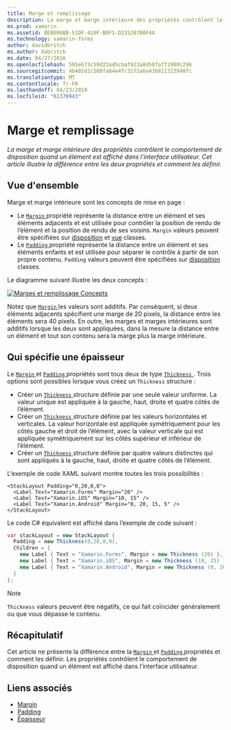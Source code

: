 ```yaml
---
title: Marge et remplissage
description: La marge et marge intérieure des propriétés contrôlent le comportement de disposition quand un élément est affiché dans l’interface utilisateur. Cet article illustre la différence entre les deux propriétés et comment les définir.
ms.prod: xamarin
ms.assetid: BEB096BB-51DF-410F-B0F1-D235287B0F4A
ms.technology: xamarin-forms
author: davidbritch
ms.author: dabritch
ms.date: 04/27/2016
ms.openlocfilehash: 595e673c59d23a45cbaf923a0d58faff2000c296
ms.sourcegitcommit: 4b402d1c508fa84e4fc3171a6e43b811323948fc
ms.translationtype: MT
ms.contentlocale: fr-FR
ms.lasthandoff: 04/23/2019
ms.locfileid: "61370943"
---
```

# <a name="margin-and-padding"></a>Marge et remplissage

_La marge et marge intérieure des propriétés contrôlent le comportement de disposition quand un élément est affiché dans l’interface utilisateur. Cet article illustre la différence entre les deux propriétés et comment les définir._

## <a name="overview"></a>Vue d'ensemble

Marge et marge intérieure sont les concepts de mise en page :

- Le [ `Margin` ](xref:Xamarin.Forms.View.Margin) propriété représente la distance entre un élément et ses éléments adjacents et est utilisée pour contrôler la position de rendu de l’élément et la position de rendu de ses voisins. `Margin` valeurs peuvent être spécifiées sur [disposition](~/xamarin-forms/user-interface/controls/layouts.md) et [vue](~/xamarin-forms/user-interface/controls/views.md) classes.
- Le [ `Padding` ](xref:Xamarin.Forms.Layout.Padding) propriété représente la distance entre un élément et ses éléments enfants et est utilisée pour séparer le contrôle à partir de son propre contenu. `Padding` valeurs peuvent être spécifiées sur [disposition](~/xamarin-forms/user-interface/controls/layouts.md) classes.

Le diagramme suivant illustre les deux concepts :

[![](margin-and-padding-images/margins-and-padding-sml.png "Marges et remplissage Concepts")](margin-and-padding-images/margins-and-padding.png#lightbox "marges et remplissage Concepts")

Notez que [ `Margin` ](xref:Xamarin.Forms.View.Margin) les valeurs sont additifs. Par conséquent, si deux éléments adjacents spécifient une marge de 20 pixels, la distance entre les éléments sera 40 pixels. En outre, les marges et marges intérieures sont additifs lorsque les deux sont appliquées, dans la mesure la distance entre un élément et tout son contenu sera la marge plus la marge intérieure.

## <a name="specifying-a-thickness"></a>Qui spécifie une épaisseur

Le [ `Margin` ](xref:Xamarin.Forms.View.Margin) et [ `Padding` ](xref:Xamarin.Forms.Layout.Padding) propriétés sont tous deux de type [ `Thickness` ](xref:Xamarin.Forms.Thickness). Trois options sont possibles lorsque vous créez un `Thickness` structure :

- Créer un [ `Thickness` ](xref:Xamarin.Forms.Thickness) structure définie par une seule valeur uniforme. La valeur unique est appliquée à la gauche, haut, droite et quatre côtés de l’élément.
- Créer un [ `Thickness` ](xref:Xamarin.Forms.Thickness) structure définie par les valeurs horizontales et verticales. La valeur horizontale est appliquée symétriquement pour les côtés gauche et droit de l’élément, avec la valeur verticale qui est appliquée symétriquement sur les côtés supérieur et inférieur de l’élément.
- Créer un [ `Thickness` ](xref:Xamarin.Forms.Thickness) structure définie par quatre valeurs distinctes qui sont appliqués à la gauche, haut, droite et quatre côtés de l’élément.

L’exemple de code XAML suivant montre toutes les trois possibilités :

```xaml
<StackLayout Padding="0,20,0,0">
  <Label Text="Xamarin.Forms" Margin="20" />
  <Label Text="Xamarin.iOS" Margin="10, 15" />
  <Label Text="Xamarin.Android" Margin="0, 20, 15, 5" />
</StackLayout>
```

Le code C# équivalent est affiché dans l’exemple de code suivant :

```csharp
var stackLayout = new StackLayout {
  Padding = new Thickness(0,20,0,0),
  Children = {
    new Label { Text = "Xamarin.Forms", Margin = new Thickness (20) },
    new Label { Text = "Xamarin.iOS", Margin = new Thickness (10, 25) },
    new Label { Text = "Xamarin.Android", Margin = new Thickness (0, 20, 15, 5) }
  }
};
```

> [!NOTE]
> `Thickness` valeurs peuvent être négatifs, ce qui fait coïncider généralement ou que vous dépasse le contenu.

## <a name="summary"></a>Récapitulatif

Cet article ne présente la différence entre la [ `Margin` ](xref:Xamarin.Forms.View.Margin) et [ `Padding` ](xref:Xamarin.Forms.Layout.Padding) propriétés et comment les définir. Les propriétés contrôlent le comportement de disposition quand un élément est affiché dans l’interface utilisateur.


## <a name="related-links"></a>Liens associés

- [Margin](xref:Xamarin.Forms.View.Margin)
- [Padding](xref:Xamarin.Forms.Layout.Padding)
- [Épaisseur](xref:Xamarin.Forms.Thickness)
